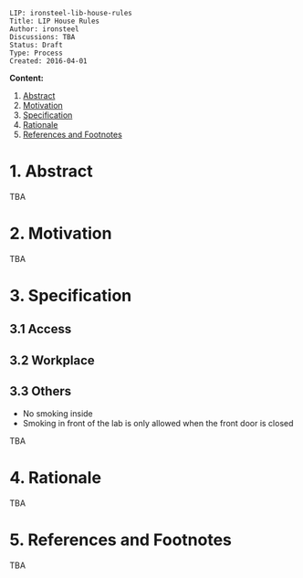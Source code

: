 ```
LIP: ironsteel-lib-house-rules
Title: LIP House Rules 
Author: ironsteel
Discussions: TBA 
Status: Draft
Type: Process
Created: 2016-04-01
```


**Content:**

1. [Abstract](#1-abstract)
2. [Motivation](#2-motivation)
3. [Specification](#3-specification)
4. [Rationale](#4-rationale)
5. [References and Footnotes](#5-references-and-footnotes)


# 1. Abstract

TBA

# 2. Motivation

TBA

# 3. Specification

## 3.1 Access
## 3.2 Workplace
## 3.3 Others

* No smoking inside
* Smoking in front of the lab is only allowed when the front door is closed 


TBA

# 4. Rationale

TBA

# 5. References and Footnotes

TBA
